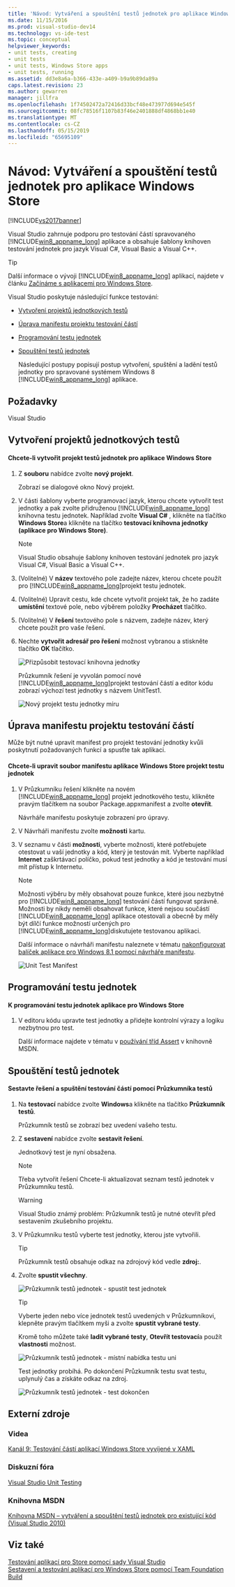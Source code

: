 ```yaml
---
title: 'Návod: Vytváření a spouštění testů jednotek pro aplikace Windows Store | Dokumentace Microsoftu'
ms.date: 11/15/2016
ms.prod: visual-studio-dev14
ms.technology: vs-ide-test
ms.topic: conceptual
helpviewer_keywords:
- unit tests, creating
- unit tests
- unit tests, Windows Store apps
- unit tests, running
ms.assetid: dd3e8a6a-b366-433e-a409-b9a9b89da89a
caps.latest.revision: 23
ms.author: gewarren
manager: jillfra
ms.openlocfilehash: 1f74502472a72416d33bcf48e473977d694e545f
ms.sourcegitcommit: 08fc78516f1107b83f46e2401888df4868bb1e40
ms.translationtype: MT
ms.contentlocale: cs-CZ
ms.lasthandoff: 05/15/2019
ms.locfileid: "65695109"
---
```

# <a name="walkthrough-creating-and-running-unit-tests-for-windows-store-apps"></a>Návod: Vytváření a spouštění testů jednotek pro aplikace Windows Store
[!INCLUDE[vs2017banner](../includes/vs2017banner.md)]

Visual Studio zahrnuje podporu pro testování částí spravovaného [!INCLUDE[win8_appname_long](../includes/win8-appname-long-md.md)] aplikace a obsahuje šablony knihoven testování jednotek pro jazyk Visual C#, Visual Basic a Visual C++.  
  
> [!TIP]
> Další informace o vývoji [!INCLUDE[win8_appname_long](../includes/win8-appname-long-md.md)] aplikací, najdete v článku [Začínáme s aplikacemi pro Windows Store](http://go.microsoft.com/fwlink/?LinkID=241410).  
  
 Visual Studio poskytuje následující funkce testování:  
  
- [Vytvoření projektů jednotkových testů](#CreateAndRunUnitTestWin8Tailored_Create)  
  
- [Úprava manifestu projektu testování částí](#CreateAndRunUnitTestWin8Tailored_Manifest)  
  
- [Programování testu jednotek](#CreateAndRunUnitTestWin8Tailored_Code)  
  
- [Spouštění testů jednotek](#CreateAndRunUnitTestWin8Tailored_Run)  
  
  Následující postupy popisují postup vytvoření, spuštění a ladění testů jednotky pro spravované systémem Windows 8 [!INCLUDE[win8_appname_long](../includes/win8-appname-long-md.md)] aplikace.  
  
## <a name="prerequisites"></a>Požadavky  
 Visual Studio  
  
## <a name="CreateAndRunUnitTestWin8Tailored_Create"></a> Vytvoření projektů jednotkových testů  
  
#### <a name="to-create-a-unit-test-project-for-a-windows-store-app"></a>Chcete-li vytvořit projekt testů jednotek pro aplikace Windows Store  
  
1. Z **souboru** nabídce zvolte **nový projekt**.  
  
     Zobrazí se dialogové okno Nový projekt.  
  
2. V části šablony vyberte programovací jazyk, kterou chcete vytvořit test jednotky a pak zvolte přidruženou [!INCLUDE[win8_appname_long](../includes/win8-appname-long-md.md)] knihovna testu jednotek. Například zvolte **Visual C#** , klikněte na tlačítko **Windows Store**a klikněte na tlačítko **testovací knihovna jednotky (aplikace pro Windows Store)**.  
  
    > [!NOTE]
    > Visual Studio obsahuje šablony knihoven testování jednotek pro jazyk Visual C#, Visual Basic a Visual C++.  
  
3. (Volitelné) V **název** textového pole zadejte název, kterou chcete použít pro [!INCLUDE[win8_appname_long](../includes/win8-appname-long-md.md)]projekt testu jednotek.  
  
4. (Volitelné) Upravit cestu, kde chcete vytvořit projekt tak, že ho zadáte **umístění** textové pole, nebo výběrem položky **Procházet** tlačítko.  
  
5. (Volitelné) V **řešení** textového pole s názvem, zadejte název, který chcete použít pro vaše řešení.  
  
6. Nechte **vytvořit adresář pro řešení** možnost vybranou a stiskněte tlačítko **OK** tlačítko.  
  
     ![Přizpůsobit testovací knihovna jednotky](../test/media/unit-test-win8-1.png "Unit_Test_Win8_1")  
  
     Průzkumník řešení je vyvolán pomocí nové [!INCLUDE[win8_appname_long](../includes/win8-appname-long-md.md)]projekt testování částí a editor kódu zobrazí výchozí test jednotky s názvem UnitTest1.  
  
     ![Nový projekt testu jednotky míru](../test/media/unit-test-win8-unittestexplorer-newprojectcreated.png "Unit_Test_Win8_UnitTestExplorer_NewProjectCreated")  
  
## <a name="CreateAndRunUnitTestWin8Tailored_Manifest"></a> Úprava manifestu projektu testování částí  
 Může být nutné upravit manifest pro projekt testování jednotky kvůli poskytnutí požadovaných funkcí a spusťte tak aplikaci.  
  
#### <a name="to-edit-the-unit-test-projects-windows-store-application-manifest-file"></a>Chcete-li upravit soubor manifestu aplikace Windows Store projekt testu jednotek  
  
1. V Průzkumníku řešení klikněte na novém [!INCLUDE[win8_appname_long](../includes/win8-appname-long-md.md)] projekt jednotkového testu, klikněte pravým tlačítkem na soubor Package.appxmanifest a zvolte **otevřít**.  
  
     Návrháře manifestu poskytuje zobrazení pro úpravy.  
  
2. V Návrháři manifestu zvolte **možnosti** kartu.  
  
3. V seznamu v části **možnosti**, vyberte možnosti, které potřebujete otestovat u vaší jednotky a kód, který je testován mít. Vyberte například **Internet** zaškrtávací políčko, pokud test jednotky a kód je testování musí mít přístup k Internetu.  
  
    > [!NOTE]
    > Možnosti výběru by měly obsahovat pouze funkce, které jsou nezbytné pro [!INCLUDE[win8_appname_long](../includes/win8-appname-long-md.md)] testování částí fungovat správně. Možnosti by nikdy neměli obsahovat funkce, které nejsou součástí [!INCLUDE[win8_appname_long](../includes/win8-appname-long-md.md)] aplikace otestovali a obecně by měly být dílčí funkce možností určených pro [!INCLUDE[win8_appname_long](../includes/win8-appname-long-md.md)]diskutujete testovanou aplikaci.  
  
     Další informace o návrháři manifestu naleznete v tématu [nakonfigurovat balíček aplikace pro Windows 8.1 pomocí návrháře manifestu](https://msdn.microsoft.com/library/24c58b7f-9c6d-41c3-b385-c1e8497d5b2d).  
  
     ![Unit Test Manifest](../test/media/unit-test-win8.png "Unit_Test_Win8_")  
  
## <a name="CreateAndRunUnitTestWin8Tailored_Code"></a> Programování testu jednotek  
  
#### <a name="to-code-the-unit-test-for-a-windows-store-app"></a>K programování testu jednotek aplikace pro Windows Store  
  
1. V editoru kódu upravte test jednotky a přidejte kontrolní výrazy a logiku nezbytnou pro test.  
  
     Další informace najdete v tématu v [používání tříd Assert](http://go.microsoft.com/fwlink/?LinkID=224991) v knihovně MSDN.  
  
## <a name="CreateAndRunUnitTestWin8Tailored_Run"></a> Spouštění testů jednotek  
  
#### <a name="to-build-the-solution-and-run-the-unit-test-using-test-explorer"></a>Sestavte řešení a spuštění testování částí pomocí Průzkumníka testů  
  
1. Na **testovací** nabídce zvolte **Windows**a klikněte na tlačítko **Průzkumník testů**.  
  
     Průzkumník testů se zobrazí bez uvedení vašeho testu.  
  
2. Z **sestavení** nabídce zvolte **sestavit řešení**.  
  
     Jednotkový test je nyní obsažena.  
  
    > [!NOTE]
    > Třeba vytvořit řešení Chcete-li aktualizovat seznam testů jednotek v Průzkumníku testů.  
  
    > [!WARNING]
    > Visual Studio známý problém: Průzkumník testů je nutné otevřít před sestavením zkušebního projektu.  
  
3. V Průzkumníku testů vyberte test jednotky, kterou jste vytvořili.  
  
    > [!TIP]
    > Průzkumník testů obsahuje odkaz na zdrojový kód vedle **zdroj:**.  
  
4. Zvolte **spustit všechny**.  
  
     ![Průzkumník testů jednotek &#45; spustit test jednotek](../test/media/unit-test-win8-unittestexplorer-contextmenurun.png "Unit_Test_Win8_UnitTestExplorer_ContextMenuRun")  
  
    > [!TIP]
    > Vyberte jeden nebo více jednotek testů uvedených v Průzkumníkovi, klepněte pravým tlačítkem myši a zvolte **spustit vybrané testy**.  
    >   
    >  Kromě toho můžete také **ladit vybrané testy**, **Otevřít testovací**a použít **vlastnosti** možnost.  
    >   
    >  ![Průzkumník testů jednotek &#45; místní nabídka testu uni](../test/media/unit-test-win8-unittestexplorer-contextmenu.png "Unit_Test_Win8_UnitTestExplorer_ContextMenu")  
  
     Test jednotky probíhá. Po dokončení Průzkumník testu svat testu, uplynulý čas a získáte odkaz na zdroj.  
  
     ![Průzkumník testů jednotek &#45; test dokončen](../test/media/unit-test-win8-unittestexplorer-done.png "Unit_Test_Win8_UnitTestExplorer_Done")  
  
## <a name="external-resources"></a>Externí zdroje  
  
### <a name="videos"></a>Videa  
 [Kanál 9: Testování částí aplikací Windows Store vyvíjené v XAML](http://go.microsoft.com/fwlink/?LinkId=226285)  
  
### <a name="forums"></a>Diskuzní fóra  
 [Visual Studio Unit Testing](http://go.microsoft.com/fwlink/?LinkId=224477)  
  
### <a name="msdn-library"></a>Knihovna MSDN  
 [Knihovna MSDN – vytváření a spouštění testů jednotek pro existující kód (Visual Studio 2010)](http://go.microsoft.com/fwlink/?LinkID=223683)  
  
## <a name="see-also"></a>Viz také  
 [Testování aplikací pro Store pomocí sady Visual Studio](../test/testing-store-apps-with-visual-studio.md)   
 [Sestavení a testování aplikací pro Windows Store pomocí Team Foundation Build](https://msdn.microsoft.com/library/d0ca17bb-deae-4f3d-a18d-1a99bebceaa9)
